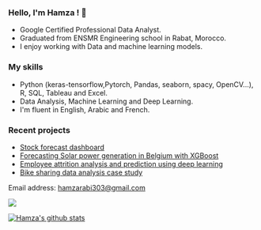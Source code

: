 
### Hello, I'm Hamza ! 👋
   * Google Certified Professional Data Analyst.
   * Graduated from ENSMR Engineering school in Rabat, Morocco. 
   * I enjoy working with Data and machine learning models. 
 ### My skills 
   * Python (keras-tensorflow,Pytorch, Pandas, seaborn, spacy, OpenCV...), R, SQL, Tableau and Excel. 
   * Data Analysis, Machine Learning and Deep Learning. 
   * I'm fluent in English, Arabic and French.

### Recent projects
   * [Stock forecast dashboard](https://github.com/hamzarabi3/streamlit_investor_dashboard)
   * [Forecasting Solar power generation in Belgium with XGBoost](https://github.com/hamzarabi3/solar-power-generation-forecasting)
   * [Employee attrition analysis and prediction using deep learning](https://github.com/hamzarabi3/Employee_Attrition_analysis_and_prediction)
   * [Bike sharing data analysis case study](https://github.com/hamzarabi3/Bike-sharing-data-analysis-case-study)



  Email address: hamzarabi303@gmail.com
  
  [<img src="https://img.shields.io/badge/linkedin-%230077B5.svg?&style=for-the-badge&logo=linkedin&logoColor=white" />](https://www.linkedin.com/in/hamza-rabi)  
  
[![Hamza's github stats](https://github-readme-stats.vercel.app/api?username=hamzarabi3&theme=blue-green)](https://github.com/anuraghazra/github-readme-stats)
